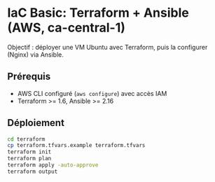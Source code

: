 # IaC Basic: Terraform + Ansible (AWS, ca-central-1)

Objectif : déployer une VM Ubuntu avec Terraform, puis la configurer (Nginx) via Ansible.

## Prérequis
- AWS CLI configuré (`aws configure`) avec accès IAM
- Terraform >= 1.6, Ansible >= 2.16

## Déploiement
```bash
cd terraform
cp terraform.tfvars.example terraform.tfvars
terraform init
terraform plan
terraform apply -auto-approve
terraform output
